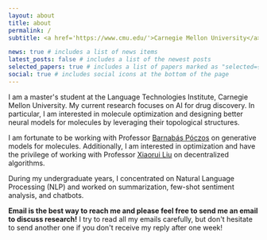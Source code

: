 ```yaml
---
layout: about
title: about
permalink: /
subtitle: <a href='https://www.cmu.edu/'>Carnegie Mellon University</a>. Pittsburgh, PA

news: true # includes a list of news items
latest_posts: false # includes a list of the newest posts
selected_papers: true # includes a list of papers marked as "selected={true}"
social: true # includes social icons at the bottom of the page
---
```


I am a master's student at the Language Technologies Institute, Carnegie Mellon University. My current research focuses on AI for drug discovery. In particular, I am interested in molecule optimization and designing better neural models for molecules by leveraging their topological structures. 

I am fortunate to be working with Professor [Barnabás Póczos](https://www.cs.cmu.edu/~bapoczos/) on generative models for molecules. Additionally, I am interested in optimization and have the privilege of working with Professor [Xiaorui Liu](https://sites.google.com/ncsu.edu/xiaorui/home) on decentralized algorithms.


During my undergraduate years, I concentrated on Natural Language Processing (NLP) and worked on summarization, few-shot sentiment analysis, and chatbots.

**Email is the best way to reach me and please feel free to send me an email to discuss research!** I try to read all my emails carefully, but don't hesitate to send another one if you don't receive my reply after one week!


